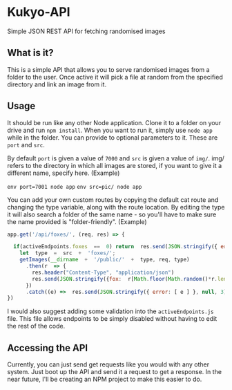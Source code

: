 # Kukyo-API
Simple JSON REST API for fetching randomised images

## What is it?
This is a simple API that allows you to serve randomised images from a folder to the user. Once active it will pick a file at random from the specified directory and link an image from it.

## Usage
It should be run like any other Node application. Clone it to a folder on your drive and run `npm install`. When you want to run it, simply use `node app` while in the folder. You can provide to optional parameters to it. These are `port` and `src`.

By default `port` is given a value of `7000` and `src` is given a value of `img/`. img/ refers to the directory in which all images are stored, if you want to give it a different name, specify here.
(Example)

``env port=7001 node app``
``env src=pic/ node app``

You can add your own custom routes by copying the default cat route and changing the type variable, along with the route location. By editing the type it will also search a folder of the same name - so you'll have to make sure the name provided is "folder-friendly". 
(Example)
````js
app.get('/api/foxes/', (req, res) => {

  if(activeEndpoints.foxes  ==  0) return  res.send(JSON.stringify({ error: { "API ERROR":  "ENDPOINT NOT ACTIVE IN CONFIG FILE" } }, null, 3));
    let  type  =  src  +  'foxes/';
    getImages(__dirname  +  '/public/'  +  type, req, type)
      .then(r  => {
        res.header("Content-Type", "application/json")
        res.send(JSON.stringify({fox:  r[Math.floor(Math.random()*r.length)]}, null, 3));
      })
      .catch((e) =>  res.send(JSON.stringify({ error: [ e ] }, null, 3)));
})
````

I would also suggest adding some validation into the `activeEndpoints.js` file. This file allows endpoints to be simply disabled without having to edit the rest of the code.

## Accessing the API
Currently, you can just send get requests like you would with any other system. Just boot up the API and send it a request to get a response. In the near future, I'll be creating an NPM project to make this easier to do.
